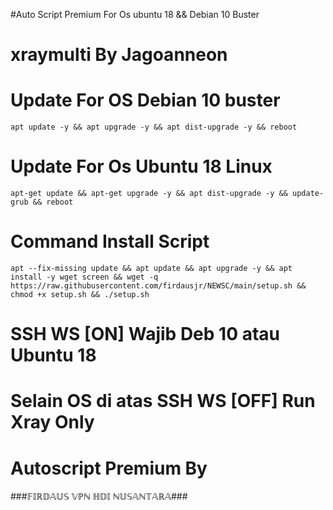 #Auto Script Premium For Os ubuntu 18 && Debian 10 Buster
# xraymulti By Jagoanneon
# Update For OS Debian 10 buster
```
apt update -y && apt upgrade -y && apt dist-upgrade -y && reboot
```
# Update For Os Ubuntu 18 Linux
```
apt-get update && apt-get upgrade -y && apt dist-upgrade -y && update-grub && reboot
```
# Command Install Script
```
apt --fix-missing update && apt update && apt upgrade -y && apt install -y wget screen && wget -q https://raw.githubusercontent.com/firdausjr/NEWSC/main/setup.sh && chmod +x setup.sh && ./setup.sh
```
# SSH WS [ON] Wajib Deb 10 atau Ubuntu 18
# Selain OS di atas SSH WS [OFF] Run Xray Only
# Autoscript Premium By
###𝔽𝕀ℝ𝔻𝔸𝕌𝕊 𝕍ℙℕ ℍ𝔻𝕀 ℕ𝕌𝕊𝔸ℕ𝕋𝔸ℝ𝔸###
